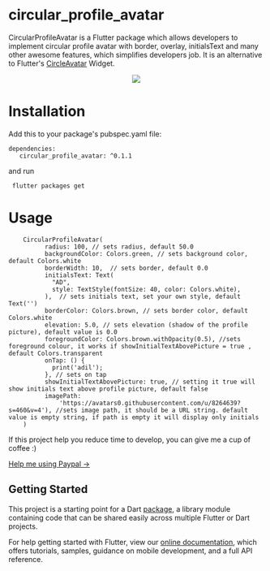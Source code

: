 # circular_profile_avatar

CircularProfileAvatar is a Flutter package which allows developers to implement circular profile avatar with border, overlay, initialsText and many other awesome features, which simplifies developers job. It is an alternative to Flutter's [CircleAvatar](https://docs.flutter.io/flutter/material/CircleAvatar-class.html) Widget.

<p align="center">
  <img src="https://github.com/ch-muhammad-adil/flutter-circular_profile_avatar/blob/master/Screenshot%202018-12-29%20at%205.53.17%20PM.png">
  <br/>
</p>


# Installation
         
   Add this to your package's pubspec.yaml file:      
         
    dependencies:
       circular_profile_avatar: ^0.1.1

and run 

     flutter packages get

# Usage

       
 
        CircularProfileAvatar(
              radius: 100, // sets radius, default 50.0              
              backgroundColor: Colors.green, // sets background color, default Colors.white
              borderWidth: 10,  // sets border, default 0.0
              initialsText: Text(
                "AD",
                style: TextStyle(fontSize: 40, color: Colors.white),
              ),  // sets initials text, set your own style, default Text('')
              borderColor: Colors.brown, // sets border color, default Colors.white
              elevation: 5.0, // sets elevation (shadow of the profile picture), default value is 0.0
              foregroundColor: Colors.brown.withOpacity(0.5), //sets foreground colour, it works if showInitialTextAbovePicture = true , default Colors.transparent
              onTap: () {
                print('adil');
              }, // sets on tap 
              showInitialTextAbovePicture: true, // setting it true will show initials text above profile picture, default false  
              imagePath:
                  'https://avatars0.githubusercontent.com/u/8264639?s=460&v=4'), //sets image path, it should be a URL string. default value is empty string, if path is empty it will display only initials
        )


If this project help you reduce time to develop, you can give me a cup of coffee :) 

[Help me using Paypal -> ](paypal.me/madil7)

## Getting Started

This project is a starting point for a Dart
[package](https://flutter.io/developing-packages/),
a library module containing code that can be shared easily across
multiple Flutter or Dart projects.

For help getting started with Flutter, view our 
[online documentation](https://flutter.io/docs), which offers tutorials, 
samples, guidance on mobile development, and a full API reference.
